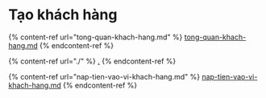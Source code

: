 # Tạo khách hàng

{% content-ref url="tong-quan-khach-hang.md" %}
[tong-quan-khach-hang.md](tong-quan-khach-hang.md)
{% endcontent-ref %}

{% content-ref url="./" %}
[.](./)
{% endcontent-ref %}

{% content-ref url="nap-tien-vao-vi-khach-hang.md" %}
[nap-tien-vao-vi-khach-hang.md](nap-tien-vao-vi-khach-hang.md)
{% endcontent-ref %}
